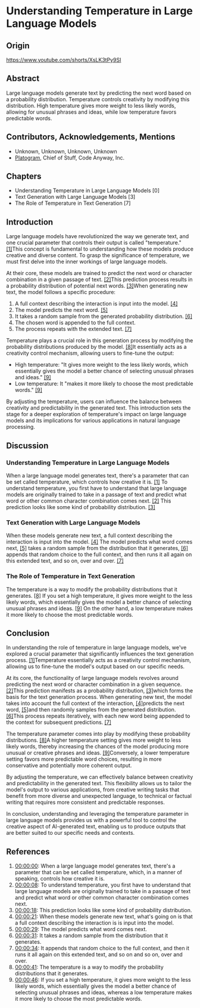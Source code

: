 # Understanding Temperature in Large Language Models

## Origin

https://www.youtube.com/shorts/XsLK3tPy9SI

## Abstract

Large language models generate text by predicting the next word based on
a probability distribution. Temperature controls creativity by modifying
this distribution. High temperature gives more weight to less likely
words, allowing for unusual phrases and ideas, while low temperature
favors predictable words.

## Contributors, Acknowledgements, Mentions

-   Unknown, Unknown, Unknown, Unknown
-   [Platogram](https://github.com/code-anyway/platogram), Chief of
    Stuff, Code Anyway, Inc.

## Chapters

-   Understanding Temperature in Large Language Models \[0\]
-   Text Generation with Large Language Models \[3\]
-   The Role of Temperature in Text Generation \[7\]

## Introduction

Large language models have revolutionized the way we generate text, and
one crucial parameter that controls their output is called
"temperature." [\[1\]](#t=0)This concept is fundamental to understanding
how these models produce creative and diverse content. To grasp the
significance of temperature, we must first delve into the inner workings
of large language models.

At their core, these models are trained to predict the next word or
character combination in a given passage of text. [\[2\]](#t=8)This
prediction process results in a probability distribution of potential
next words. [\[3\]](#t=18)When generating new text, the model follows a
specific procedure:

1.  A full context describing the interaction is input into the model.
    [\[4\]](#t=21)
2.  The model predicts the next word. [\[5\]](#t=29)
3.  It takes a random sample from the generated probability
    distribution. [\[6\]](#t=31)
4.  The chosen word is appended to the full context.
5.  The process repeats with the extended text. [\[7\]](#t=34)

Temperature plays a crucial role in this generation process by modifying
the probability distributions produced by the model. [\[8\]](#t=41)It
essentially acts as a creativity control mechanism, allowing users to
fine-tune the output:

-   High temperature: "It gives more weight to the less likely words,
    which essentially gives the model a better chance of selecting
    unusual phrases and ideas." [\[9\]](#t=46)
-   Low temperature: It "makes it more likely to choose the most
    predictable words." [\[9\]](#t=46)

By adjusting the temperature, users can influence the balance between
creativity and predictability in the generated text. This introduction
sets the stage for a deeper exploration of temperature's impact on large
language models and its implications for various applications in natural
language processing.

## Discussion

### Understanding Temperature in Large Language Models

When a large language model generates text, there's a parameter that can
be set called temperature, which controls how creative it is.
[\[1\]](#t=0) To understand temperature, you first have to understand
that large language models are originally trained to take in a passage
of text and predict what word or other common character combination
comes next. [\[2\]](#t=8) This prediction looks like some kind of
probability distribution. [\[3\]](#t=18)

### Text Generation with Large Language Models

When these models generate new text, a full context describing the
interaction is input into the model. [\[4\]](#t=21) The model predicts
what word comes next, [\[5\]](#t=29) takes a random sample from the
distribution that it generates, [\[6\]](#t=31) appends that random
choice to the full context, and then runs it all again on this extended
text, and so on, over and over. [\[7\]](#t=34)

### The Role of Temperature in Text Generation

The temperature is a way to modify the probability distributions that it
generates. [\[8\]](#t=41) If you set a high temperature, it gives more
weight to the less likely words, which essentially gives the model a
better chance of selecting unusual phrases and ideas. [\[9\]](#t=46) On
the other hand, a low temperature makes it more likely to choose the
most predictable words.

## Conclusion

In understanding the role of temperature in large language models, we've
explored a crucial parameter that significantly influences the text
generation process. [\[1\]](#t=0)Temperature essentially acts as a
creativity control mechanism, allowing us to fine-tune the model's
output based on our specific needs.

At its core, the functionality of large language models revolves around
predicting the next word or character combination in a given sequence.
[\[2\]](#t=8)This prediction manifests as a probability distribution,
[\[3\]](#t=18)which forms the basis for the text generation process.
When generating new text, the model takes into account the full context
of the interaction, [\[4\]](#t=21)predicts the next word,
[\[5\]](#t=29)and then randomly samples from the generated distribution.
[\[6\]](#t=31)This process repeats iteratively, with each new word being
appended to the context for subsequent predictions. [\[7\]](#t=34)

The temperature parameter comes into play by modifying these probability
distributions. [\[8\]](#t=41)A higher temperature setting gives more
weight to less likely words, thereby increasing the chances of the model
producing more unusual or creative phrases and ideas.
[\[9\]](#t=46)Conversely, a lower temperature setting favors more
predictable word choices, resulting in more conservative and potentially
more coherent output.

By adjusting the temperature, we can effectively balance between
creativity and predictability in the generated text. This flexibility
allows us to tailor the model's output to various applications, from
creative writing tasks that benefit from more diverse and unexpected
language, to technical or factual writing that requires more consistent
and predictable responses.

In conclusion, understanding and leveraging the temperature parameter in
large language models provides us with a powerful tool to control the
creative aspect of AI-generated text, enabling us to produce outputs
that are better suited to our specific needs and contexts.

## References

1.  [00:00:00](None#t=0): When a large language model generates text,
    there's a parameter that can be set called temperature, which, in a
    manner of speaking, controls how creative it is.
2.  [00:00:08](None#t=8): To understand temperature, you first have to
    understand that large language models are originally trained to take
    in a passage of text and predict what word or other common character
    combination comes next.
3.  [00:00:18](None#t=18): This prediction looks like some kind of
    probability distribution.
4.  [00:00:21](None#t=21): When these models generate new text, what's
    going on is that a full context describing the interaction is is
    input into the model.
5.  [00:00:29](None#t=29): The model predicts what word comes next.
6.  [00:00:31](None#t=31): It takes a random sample from the
    distribution that it generates.
7.  [00:00:34](None#t=34): It appends that random choice to the full
    context, and then it runs it all again on this extended text, and so
    on and so on, over and over.
8.  [00:00:41](None#t=41): The temperature is a way to modify the
    probability distributions that it generates.
9.  [00:00:46](None#t=46): If you set a high temperature, it gives more
    weight to the less likely words, which essentially gives the model a
    better chance of selecting unusual phrases and ideas, whereas a low
    temperature makes it more likely to choose the most predictable
    words.
